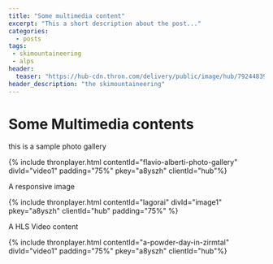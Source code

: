 ```yaml
---
title: "Some multimedia content"
excerpt: "This a short description about the post..."
categories:
  - posts
tags: 
 - skimountaineering 
 - alps
header: 
  teaser: "https://hub-cdn.thron.com/delivery/public/image/hub/79244839-3d56-4703-b955-b18a06046ca2/a8yszh/std/0x0/header.jpg"
header_description: "the skimountaineering"
---
```

# Some Multimedia contents

this is a sample photo gallery 

{% include thronplayer.html contentId="flavio-alberti-photo-gallery" divId="video1" padding="75%" pkey="a8yszh" clientId="hub"%}

A responsive image


{% include thronplayer.html contentId="lagorai" divId="image1" pkey="a8yszh" clientId="hub" padding="75%" %}


A HLS Video content

{% include thronplayer.html contentId="a-powder-day-in-zirmtal" divId="video1" padding="75%" pkey="a8yszh" clientId="hub"%}
